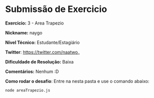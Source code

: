 # Submissão de Exercicio

**Exercicio:** 3 - Area Trapezio

**Nickname:** naygo

**Nível Técnico:** Estudante/Estagiário

**Twitter**: https://twitter.com/naatwo_

**Dificuldade de Resolução:** Baixa

**Comentários:** Nenhum :D

**Como rodar o desafio**: Entre na nesta pasta e use o comando abaixo:
```bash
node areaTrapezio.js
```